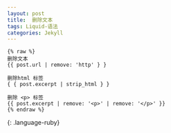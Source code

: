 ```yaml
---
layout: post
title:  删除文本
tags: Liquid-语法
categories: Jekyll
---
```




~~~
{% raw %}
删除文本
{{ post.url | remove: 'http' } }

删除html 标签
{ { post.excerpt | strip_html } }

删除 <p> 标签
{{ post.excerpt | remove: '<p>' | remove: '</p>' }}
{% endraw %}
~~~
{: .language-ruby}


















